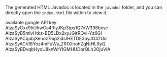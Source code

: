 The generated HTML Javadoc is located in the `javadoc` folder, and you can directly open the `index.html` file 
within to 
view it.

available google API key:  
AIzaSyCxx9hUhwCa4RlyJKp3tps1Q7xW398bxsc  
AIzaSyB5mlvHtkz-BD5LDx2xyJGirRQvl-Yz6GI  
AIzaSyACqubjXenoz7mp2idclHETDE3oyJO47Uo  
AIzaSyACVI8Yoz4mFuWy_ZRfXIIrohZgNtHLRyQ  
AIzaSyBDvqbHyoU8knWrYIGMHUDorQLh3OjuVlA  

